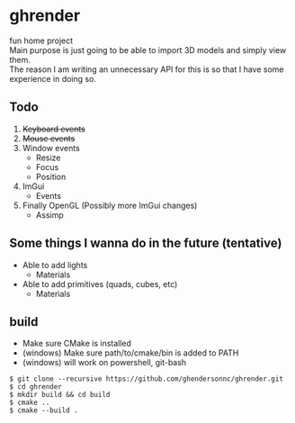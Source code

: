 # ghrender

fun home project  
Main purpose is just going to be able to import 3D models and simply view them.  
The reason I am writing an unnecessary API for this is so that I have some experience in doing so.

## Todo

1. ~~Keyboard events~~
2. ~~Mouse events~~
3. Window events
    * Resize
    * Focus
    * Position
4. ImGui
    * Events
5. Finally OpenGL (Possibly more ImGui changes)
    * Assimp

## Some things I wanna do in the future (tentative)

* Able to add lights
    * Materials
* Able to add primitives (quads, cubes, etc)
    * Materials

## build

* Make sure CMake is installed
* (windows) Make sure path/to/cmake/bin is added to PATH
* (windows) will work on powershell, git-bash

```
$ git clone --recursive https://github.com/ghendersonnc/ghrender.git
$ cd ghrender
$ mkdir build && cd build
$ cmake ..
$ cmake --build .
```
